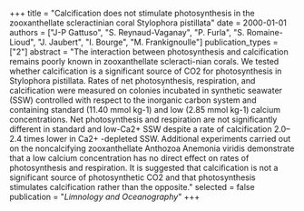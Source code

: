 +++
title = "Calcification does not stimulate photosynthesis in the zooxanthellate scleractinian coral Stylophora pistillata"
date = 2000-01-01
authors = ["J-P Gattuso", "S. Reynaud-Vaganay", "P. Furla", "S. Romaine-Lioud", "J. Jaubert", "I. Bourge", "M. Frankignoulle"]
publication_types = ["2"]
abstract = "The interaction between photosynthesis and calcification remains poorly known in zooxanthellate scleracti-nian corals. We tested whether calcification is a significant source of CO2 for photosynthesis in Stylophora pistillata. Rates of net photosynthesis, respiration, and calcification were measured on colonies incubated in synthetic seawater (SSW) controlled with respect to the inorganic carbon system and containing standard (11.40 mmol kg-1) and low (2.85 mmol kg-1) calcium concentrations. Net photosynthesis and respiration are not significantly different in standard and low-Ca2+ SSW despite a rate of calcification 2.0–2.4 times lower in Ca2+ -depleted SSW. Additional experiments carried out on the noncalcifying zooxanthellate Anthozoa Anemonia viridis demonstrate that a low calcium concentration has no direct effect on rates of photosynthesis and respiration. It is suggested that calcification is not a significant source of photosynthetic CO2 and that photosynthesis stimulates calcification rather than the opposite."
selected = false
publication = "*Limnology and Oceanography*"
+++

